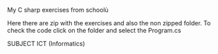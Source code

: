 My C sharp exercises from schoolù


Here there are zip with the exercises and also the non zipped folder. To check the code click on the folder and select the Program.cs



SUBJECT ICT (Informatics)
